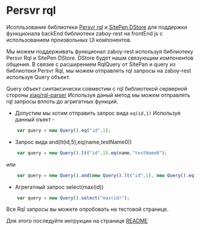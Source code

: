 # Persvr rql

Исопльзование библиотеки [Persvr rql](https://github.com/persvr/rql) и [SitePen DStore](https://github.com/SitePen/dstore)
для поддержки функционала backEnd библиотеки zaboy-rest на frontEnd js c использованием произвольных UI компонентов.

Мы можем поддерживать функционал zaboy-rest используя библиотеку Persvr Rql и SitePen DStore.
DStore будет нашм связующим компонентов общения.
В связке с расширением RqlQuery от SitePan и query из библиотеки Persvr Rql, мы можем отправлять rql запросы на zaboy-rest
используя Query объект.

Query объект синтаксически совместим с rql библиотекой серверной стороны [xiag/rql-parser](https://github.com/xiag-ag/rql-parser )
Используя даный метод мы можем отправлять rql запросы вплоть до агригатных функций.

* Допустим мы хотим отправить запрос вида `eq(id,1)`
Используя данный оъект - 
```js
    var query = new Query().eq("id",1);
```

* Запрос вида and(lt(id,5),eq(name,testName0))
```js
    var query = new Query().lt("id",1).eq(name,"testName0");
```
или
```js
    var query = new Query().and(new Query().lt("id",1), new Query().eq(name,"testName0"));
```

* Агрегатный запрос select(max(id))
```js
    var query = new Query().select("max(id)");
```

Все Rql запросы вы можете опробовать на тестовой странице.

Для этого последуйте интрукции на странице [README](https://github.com/avz-cmf/zaboy-dojo/blob/master/README.md)

